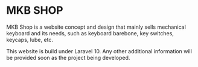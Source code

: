 # MKB SHOP

MKB Shop is a website concept and design that mainly sells mechanical keyboard and its needs, such as keyboard barebone, key switches, keycaps, lube, etc.

This website is build under Laravel 10. Any other additional information will be provided soon as the project being developed. 
